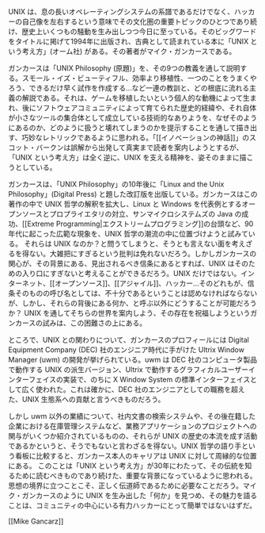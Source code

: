 UNIX は、息の長いオペレーティングシステムの系譜であるだけでなく、ハッカーの自己像を左右するという意味でその文化圏の重要トピックのひとつであり続け、歴史上いくつもの騒動を生み出しつつ今日に至っている。そのビッグワードをタイトルに掲げて1994年に出版され、古典として読まれている本に「UNIX という考え方」(オーム社) がある。その著者がマイク・ガンカースである。

ガンカースは「UNIX Philosophy (原題)」を、その9つの教義を通して説明する。スモール・イズ・ビューティフル、効率より移植性、一つのことをうまくやろう、できるだけ早く試作を作成する…など一連の教訓と、どの根底に流れる主義の解説である。それは、ゲームを移植したいという個人的な動機によって生まれ、後にソフトウェアコミュニティによって育てられた歴史的経緯や、それ自体が小さなツールの集合体として成立している技術的なありようを、なぜそのようにあるのか、どのように扱うと壊れてしまうのかを提示することを通して描き出す、巧妙なレトリックであるように思われる。「[[イノベーションの神話]]」のスコット・バークンは誤解から出発して真実まで読者を案内しようとするが、「UNIX という考え方」は全く逆に、UNIX を支える精神を、姿そのままに描こうとしている。

ガンカースは、「UNIX Philosophy」の10年後に「Linux and the Unix Philosophy」(Digital Press) と題した改訂版を出版している。ガンカースはこの著作の中で UNIX 哲学の解釈を拡大し、Linux と Windows を代表例とするオープンソースとプロプライエタリの対立、サンマイクロシステムズの Java の成功、[[Extreme Programming|エクストリームプログラミング]]の台頭など、90年代に起こった広範な現象を、UNIX 哲学の潮流の中に位置づけようと試みている。
それらは UNIX なのか？と問うてしまうと、そうとも言えない面を考えざるを得ない。大雑把にすぎるという批判は免れないだろう。しかしガンカースの関心が、その背景にある、見出されるべき信条にあるとすれば、UNIX はそのための入り口にすぎないと考えることができるだろう。UNIX だけではない。インターネット、[[オープンソース]]、[[アジャイル]]、ハッカー…そのどれもが、信条そのものの呼び名としては、不十分であるということは認めなければならないが、しかし、それらの背後にある何か、と呼ぶ以外にどうすることが可能だろうか？ UNIX を通してそちらの世界を案内しよう、その存在を祝福しようというガンカースの試みは、この困難さの上にある。

ところで、UNIX との関わりについて、ガンカースのプロフィールには Digital Equipment Company (DEC) 社のエンジニア時代に手がけた Ultrix Window Manager (uwm) の開発が挙げられている。uwm は DEC 社のコンピュータ製品で動作する UNIX の派生バージョン、Ultrix で動作するグラフィカルユーザーインターフェイスの実装で、のちに X Window System の標準インターフェイスとして広く使われた。これは確かに、DEC 社のエンジニアとしての職務を超えた、UNIX 生態系への貢献と言うべきものだろう。

しかし uwm 以外の業績について、社内文書の検索システムや、その後在籍した企業における在庫管理システムなど、業務アプリケーションのプロジェクトへの関与がいくつか紹介されているものの、それらが UNIX の歴史の本流を成す活動であるかというと、そうでもないと言わざるを得ない。UNIX 哲学の語り手という看板に比較すると、ガンカース本人のキャリアは UNIX に対して周縁的な位置にある。
このことは「UNIX という考え方」が30年にわたって、その伝統を知るために読むべきものであり続けた、重要な背景になっているように思われる。思想の境界に立つことこそ、正しく伝道師であるために必要なことだろう。マイク・ガンカースのように UNIX を生み出した「何か」を見つめ、その魅力を語ることは、コミュニティの中心にいる有力ハッカーにとって簡単ではないはずだ。

[[Mike Gancarz]]